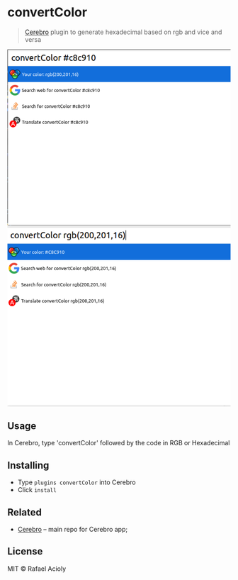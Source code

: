 # convertColor

> [Cerebro](https://cerebroapp.com) plugin to generate hexadecimal based on rgb and vice and versa

![](screenshot.png)
![](args-screenshot.png)

## Usage

In Cerebro, type 'convertColor' followed by the code in RGB or Hexadecimal

## Installing

* Type `plugins convertColor` into Cerebro
* Click `install`

## Related

- [Cerebro](http://github.com/KELiON/cerebro) – main repo for Cerebro app;

## License

MIT © Rafael Acioly